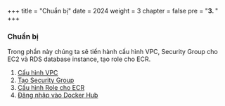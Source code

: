 +++
title = "Chuẩn bị"
date = 2024
weight = 3
chapter = false
pre = "<b>3. </b>"
+++

### Chuẩn bị

Trong phần này chúng ta sẽ tiến hành cấu hình VPC, Security Group cho EC2 và RDS database instance, tạo role cho ECR.

1. [Cấu hình VPC](1-create-vpc/)
2. [Tạo Security Group](2-create-sg/)
3. [Cấu hình Role cho ECR](3-create-role/)
4. [Đăng nhập vào Docker Hub](4-login-docker-hub/)
